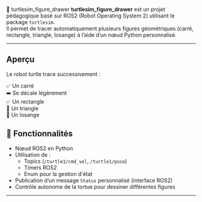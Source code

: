  🐢 turtlesim_figure_drawer
**turtlesim_figure_drawer** est un projet pédagogique basé sur ROS2 (Robot Operating System 2) utilisant le package `turtlesim`.  
Il permet de tracer automatiquement plusieurs figures géométriques (carré, rectangle, triangle, losange) à l’aide d’un nœud Python personnalisé.

---
## Aperçu

Le robot turtle trace successivement :

✅ Un carré  
➡️ Se décale légèrement  
✅ Un rectangle  
🔺 Un triangle  
💎 Un losange  

## 🚀 Fonctionnalités

- Nœud ROS2 en Python
- Utilisation de :
  - Topics (`/turtle1/cmd_vel`, `/turtle1/pose`)
  - Timers ROS2
  - Enum pour la gestion d'état
- Publication d’un message `Status` personnalisé (interface ROS2)
- Contrôle autonome de la tortue pour dessiner différentes figures

---
